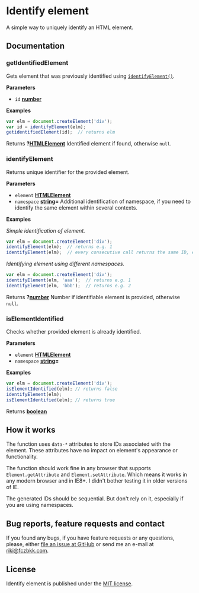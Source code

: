 # Identify element

A simple way to uniquely identify an HTML element.

## Documentation

### getIdentifiedElement

Gets element that was previously identified using [`identifyElement()`](#identifyelement).

**Parameters**

-   `id` **[number](https://developer.mozilla.org/en-US/docs/Web/JavaScript/Reference/Global_Objects/Number)** 

**Examples**

```javascript
var elm = document.createElement('div');
var id = identifyElement(elm);
getidentifiedElement(id);  // returns elm
```

Returns **?[HTMLElement](https://developer.mozilla.org/en-US/docs/Web/HTML/Element)** Identified element if found, otherwise `null`.

### identifyElement

Returns unique identifier for the provided element.

**Parameters**

-   `element` **[HTMLElement](https://developer.mozilla.org/en-US/docs/Web/HTML/Element)** 
-   `namespace` **[string](https://developer.mozilla.org/en-US/docs/Web/JavaScript/Reference/Global_Objects/String)=** Additional identification of namespace, if you need to identify the same element within several contexts.

**Examples**

_Simple identification of element._

```javascript
var elm = document.createElement('div');
identifyElement(elm);  // returns e.g. 1
identifyElement(elm);  // every consecutive call returns the same ID, e.g. 1
```

_Identifying element using different namespaces._

```javascript
var elm = document.createElement('div');
identifyElement(elm, 'aaa');  // returns e.g. 1
identifyElement(elm, 'bbb');  // returns e.g. 2
```

Returns **?[number](https://developer.mozilla.org/en-US/docs/Web/JavaScript/Reference/Global_Objects/Number)** Number if identifiable element is provided, otherwise `null`.

### isElementIdentified

Checks whether provided element is already identified.

**Parameters**

-   `element` **[HTMLElement](https://developer.mozilla.org/en-US/docs/Web/HTML/Element)** 
-   `namespace` **[string](https://developer.mozilla.org/en-US/docs/Web/JavaScript/Reference/Global_Objects/String)=** 

**Examples**

```javascript
var elm = document.createElement('div');
isElementIdentified(elm); // returns false
identifyElement(elm);
isElementIdentified(elm); // returns true
```

Returns **[boolean](https://developer.mozilla.org/en-US/docs/Web/JavaScript/Reference/Global_Objects/Boolean)** 

## How it works

The function uses `data-*` attributes to store IDs associated with the element. These attributes have no impact on element's appearance or functionality.

The function should work fine in any browser that supports `Element.getAttribute` and `Element.setAttribute`. Which means it works in any modern browser and in IE8+. I didn't bother testing it in older versions of IE.

The generated IDs should be sequential. But don't rely on it, especially if you are using namespaces.

## Bug reports, feature requests and contact

If you found any bugs, if you have feature requests or any questions, please, either [file an issue at GitHub](https://github.com/fczbkk/identify-element/issues) or send me an e-mail at <a href="mailto:riki@fczbkk.com">riki@fczbkk.com</a>.

## License

Identify element is published under the [MIT license](https://github.com/fczbkk/identify-element/blob/master/LICENSE).

